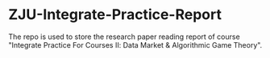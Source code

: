 # ZJU-Integrate-Practice-Report

The repo is used to store the research paper reading report of course "Integrate Practice For Courses Ⅱ: Data Market & Algorithmic Game Theory".